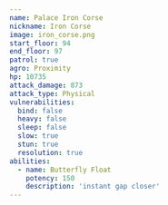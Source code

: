 ```yaml
---
name: Palace Iron Corse
nickname: Iron Corse
image: iron_corse.png
start_floor: 94
end_floor: 97
patrol: true
agro: Proximity
hp: 10735
attack_damage: 873
attack_type: Physical
vulnerabilities:
  bind: false
  heavy: false
  sleep: false
  slow: true
  stun: true
  resolution: true
abilities:
  - name: Butterfly Float
    potency: 150
    description: 'instant gap closer'
---
```

